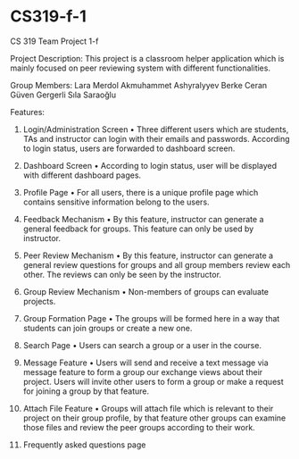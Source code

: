 # CS319-f-1
CS 319 Team Project 1-f

Project Description: 
  This project is a classroom helper application which is mainly focused on peer reviewing system with different functionalities. 

Group Members:
  Lara Merdol
  Akmuhammet Ashyralyyev
  Berke Ceran
  Güven Gergerli
  Sıla Saraoğlu

Features:
1)	Login/Administration Screen
  •	Three different users which are students, TAs and instructor can login with their emails and passwords. According to login status, users are forwarded to dashboard screen.

2)	Dashboard Screen
  •	According to login status, user will be displayed with different dashboard pages. 

3)	Profile Page
  •	For all users, there is a unique profile page which contains sensitive information belong to the users.

4.	Feedback Mechanism
  •	By this feature, instructor can generate a general feedback for groups. This feature can only be used by instructor.

5)	Peer Review Mechanism
  •	By this feature, instructor can generate a general review questions for groups and all group members review each other. The reviews can only be seen by the instructor. 

6)	Group Review Mechanism
  •	Non-members of groups can evaluate projects. 

7)	Group Formation Page
  •	The groups will be formed here in a way that students can join groups or create a new one.

8)	Search Page
  •	Users can search a group or a user in the course.
  
9)  Message Feature
  • Users will send and receive a text message via message feature to form a group our exchange views about their project. Users will invite other users to form a group or make a request for joining a group by that feature.
  
10) Attach File Feature
  • Groups will attach file which is relevant to their project on their group profile, by that feature other groups can examine those files and review the peer groups according to their work.
11)	Frequently asked questions page
